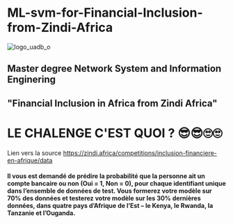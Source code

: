# ML-svm-for-Financial-Inclusion-from-Zindi-Africa
![logo_uadb_o](https://user-images.githubusercontent.com/80549619/202948519-b9322afb-20be-43bd-9411-6003d3e0e77e.png)

## Master degree Network System and Information Enginering
## "Financial Inclusion in Africa from Zindi Africa"
# LE CHALENGE C'EST QUOI ? 😎😎🙄🙄
Lien vers la source https://zindi.africa/competitions/inclusion-financiere-en-afrique/data

#### Il vous est demandé de prédire la probabilité que la personne ait un compte bancaire ou non (Oui = 1, Non = 0), pour chaque identifiant unique dans l’ensemble de données de test. Vous formerez votre modèle sur 70% des données et testerez votre modèle sur les 30% dernières données, dans quatre pays d’Afrique de l’Est – le Kenya, le Rwanda, la Tanzanie et l’Ouganda. 
